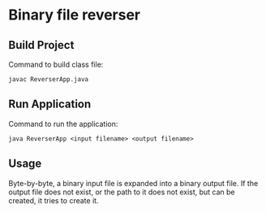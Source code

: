# Binary file reverser

## Build Project
Command to build class file:
```
javac ReverserApp.java
```

## Run Application
Command to run the application:
```
java ReverserApp <input filename> <output filename>
```

## Usage
Byte-by-byte, a binary input file is expanded into a binary output file. 
If the output file does not exist, or the path to it does not exist, 
but can be created, it tries to create it.

